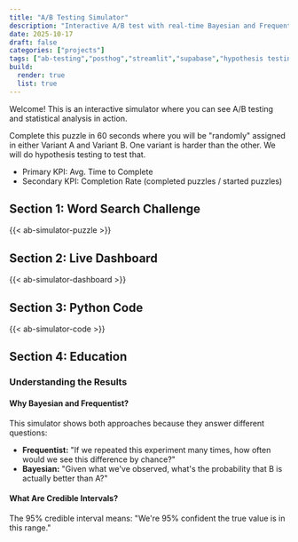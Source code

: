 ```yaml
---
title: "A/B Testing Simulator"
description: "Interactive A/B test with real-time Bayesian and Frequentist statistics"
date: 2025-10-17
draft: false
categories: ["projects"]
tags: ["ab-testing","posthog","streamlit","supabase","hypothesis testing"]
build:
  render: true
  list: true
---
```


Welcome! This is an interactive simulator where you can see A/B testing and statistical analysis in action. 

Complete this puzzle in 60 seconds where you will be "randomly" assigned in either Variant A and Variant B. One variant is harder than the other. We will do hypothesis testing to test that. 
* Primary KPI: Avg. Time to Complete
* Secondary KPI: Completion Rate (completed puzzles / started puzzles)

## Section 1: Word Search Challenge

{{< ab-simulator-puzzle >}}

## Section 2: Live Dashboard

{{< ab-simulator-dashboard >}}

## Section 3: Python Code

{{< ab-simulator-code >}}

## Section 4: Education

### Understanding the Results

#### Why Bayesian and Frequentist?

This simulator shows both approaches because they answer different questions:

- **Frequentist:** "If we repeated this experiment many times, how often would we see this difference by chance?"
- **Bayesian:** "Given what we've observed, what's the probability that B is actually better than A?"

#### What Are Credible Intervals?

The 95% credible interval means: "We're 95% confident the true value is in this range."

<link rel="stylesheet" href="/css/ab-simulator.css?v=1.15">
<script src="/js/ab-simulator.js?v=1.15"></script>

